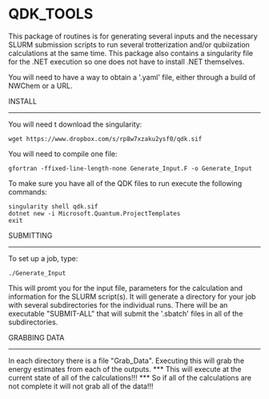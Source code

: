 # QDK_TOOLS
This package of routines is for generating several inputs
and the necessary SLURM submission scripts to run several 
trotterization and/or qubiization calculations at the same 
time. This package also contains a singularity file for the 
.NET execution so one does not have to install .NET themselves.

You will need to have a way to obtain a '.yaml' file, either through
a build of NWChem or a URL.

INSTALL
*******
You will need t download the singularity:

	wget https://www.dropbox.com/s/rp8w7xzaku2ysf0/qdk.sif

You will need to compile one file:

	gfortran -ffixed-line-length-none Generate_Input.F -o Generate_Input

To make sure you have all of the QDK files to run execute the following commands:

	singularity shell qdk.sif
	dotnet new -i Microsoft.Quantum.ProjectTemplates
	exit


SUBMITTING
**********
To set up a job, type:

	./Generate_Input

This will promt you for the input file, parameters for the calculation
and information for the SLURM script(s). It will generate a directory
for your job with several subdirectories for the individual runs. There
will be an executable "SUBMIT-ALL" that will submit the '.sbatch' files
in all of the subdirectories.


GRABBING DATA
*************
In each directory there is a file "Grab_Data". Executing this will grab
the energy estimates from each of the outputs.
*** This will execute at the current state of all of the calculations!!!
*** So if all of the calculations are not complete it will not grab all of the data!!!
